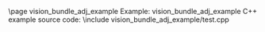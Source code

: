 \page vision_bundle_adj_example Example: vision_bundle_adj_example
C++ example source code:
\include vision_bundle_adj_example/test.cpp
